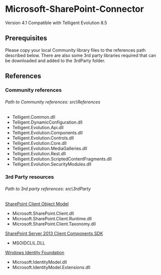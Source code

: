 # Microsoft-SharePoint-Connector

Version 4.1
Compatible with Telligent Evolution 8.5

## Prerequisites

Please copy your local Community library files to the references path described below. There are also some 3rd party libraries required that can be downloaded and added to the 3rdParty folder.

## References

### Community references
###### Path to Community references: src\References

+ Telligent.Common.dll
+ Telligent.DynamicConfiguration.dll
+ Telligent.Evolution.Api.dll
+ Telligent.Evolution.Components.dll
+ Telligent.Evolution.Controls.dll
+ Telligent.Evolution.Core.dll
+ Telligent.Evolution.MediaGalleries.dll
+ Telligent.Evolution.Rest.dll
+ Telligent.Evolution.ScriptedContentFragments.dll
+ Telligent.Evolution.SecurityModules.dll

### 3rd Party resources
###### Path to 3rd party references: src\3rdParty

[SharePoint Client Object Model](http://www.microsoft.com/en-us/download/details.aspx?id=21786)
+ Microsoft.SharePoint.Client.dll
+ Microsoft.SharePoint.Client.Runtime.dll
+ Microsoft.SharePoint.Client.Taxonomy.dll

[SharePoint Server 2013 Client Components SDK](http://www.microsoft.com/en-us/download/details.aspx?id=35585)
+ MSOIDCLIL.DLL

[Windows Identity Foundation](http://www.microsoft.com/en-us/download/details.aspx?id=17331)
+ Microsoft.IdentityModel.dll
+ Microsoft.IdentityModel.Extensions.dll